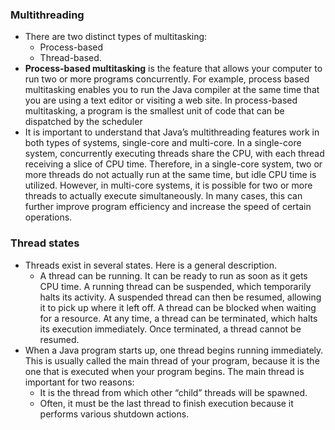 ### Multithreading

- There are two distinct types of multitasking:
  - Process-based
  - Thread-based.
- **Process-based multitasking** is the feature that
  allows your computer to run two or more programs concurrently. For example, process based multitasking enables you to run the Java compiler at the same time that you are using a text editor or visiting a web site. In process-based multitasking, a program is the smallest
  unit of code that can be dispatched by the scheduler
- It is important to
  understand that Java’s multithreading features work in both types of systems, single-core and multi-core. In a single-core system, concurrently executing threads share the CPU, with each thread receiving a slice of CPU time. Therefore, in a single-core system, two or more threads do not actually
  run at the same time, but idle CPU time is utilized. However, in multi-core systems, it is possible for two or more threads to actually execute simultaneously. In many cases, this can further improve program efficiency and increase the speed of certain operations.

### Thread states

- Threads exist in several states. Here is a general description.
  - A thread can be running.
    It can be ready to run as soon as it gets CPU time. A running thread can be suspended, which
    temporarily halts its activity. A suspended thread can then be resumed, allowing it to pick up
    where it left off. A thread can be blocked when waiting for a resource. At any time, a thread
    can be terminated, which halts its execution immediately. Once terminated, a thread
    cannot be resumed.
- When a Java program starts up, one thread begins running immediately. This is usually
  called the main thread of your program, because it is the one that is executed when your
  program begins. The main thread is important for two reasons:
  - It is the thread from which other “child” threads will be spawned.
  - Often, it must be the last thread to finish execution because it performs various
    shutdown actions.
